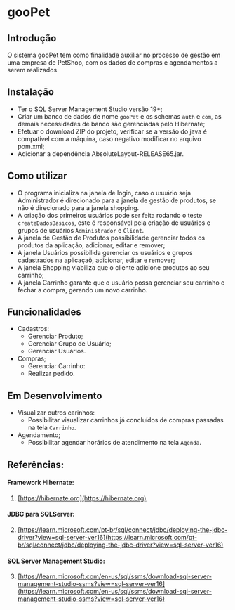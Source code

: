#  gooPet

## Introdução
O sistema gooPet tem como finalidade auxiliar no processo de gestão em uma empresa de PetShop, com os dados de compras e agendamentos a serem realizados.

## Instalação
- Ter o SQL Server Management Studio versão 19+;
- Criar um banco de dados de nome `gooPet` e os schemas `auth` e `com`, as demais necessidades de banco são gerenciadas pelo Hibernate;
- Efetuar o download ZIP do projeto, verificar se a versão do java é compatível com a máquina, caso negativo modificar no arquivo pom.xml;
- Adicionar a dependência AbsoluteLayout-RELEASE65.jar.

## Como utilizar
- O programa inicializa na janela de login, caso o usuário seja Administrador é direcionado para a janela de gestão de produtos, se não é direcionado para a janela shopping.
- A criação dos primeiros usuários pode ser feita rodando o teste `createDadosBasicos`, este é responsável pela criação de usuários e grupos de usuários `Administrador` e `Client`.
- A janela de Gestão de Produtos possibilidade gerenciar todos os produtos da aplicação, adicionar, editar e remover;
- A janela Usuários possibilida gerenciar os usuários e grupos cadastrados na aplicaçaõ, adicionar, editar e remover;
- A janela Shopping viabiliza que o cliente adicione produtos ao seu carrinho;
- A janela Carrinho garante que o usuário possa gerenciar seu carrinho e fechar a compra, gerando um novo carrinho.

## Funcionalidades
- Cadastros:
  - Gerenciar Produto;
  - Gerenciar Grupo de Usuário;
  - Gerenciar Usuários.
- Compras;
  - Gerenciar Carrinho:
  - Realizar pedido.

## Em Desenvolvimento
- Visualizar outros carinhos:
  - Possibilitar visualizar carrinhos já concluídos de compras passadas na tela `Carrinho`.
- Agendamento;
  - Possibilitar agendar horários de atendimento na tela `Agenda`.

## Referências:

#### Framework Hibernate:
1. [https://hibernate.org](https://hibernate.org)
#### JDBC para SQLServer:
2. [https://learn.microsoft.com/pt-br/sql/connect/jdbc/deploying-the-jdbc-driver?view=sql-server-ver16](https://learn.microsoft.com/pt-br/sql/connect/jdbc/deploying-the-jdbc-driver?view=sql-server-ver16)
#### SQL Server Management Studio:
3. [https://learn.microsoft.com/en-us/sql/ssms/download-sql-server-management-studio-ssms?view=sql-server-ver16](https://learn.microsoft.com/en-us/sql/ssms/download-sql-server-management-studio-ssms?view=sql-server-ver16)

